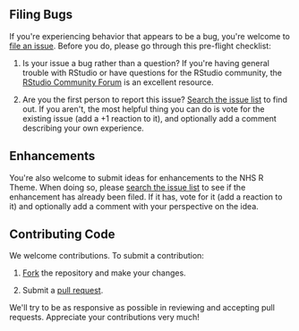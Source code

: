 ## Filing Bugs

If you're experiencing behavior that appears to be a bug, you're welcome to [file an issue](https://github.com/tomjemmett/NHSRtheme/issues/new). Before you do, please go through this pre-flight checklist:

1. Is your issue a bug rather than a question? If you're having general trouble with RStudio or have questions for the RStudio community, the [RStudio Community Forum](https://community.rstudio.com/c/rstudio-ide) is an excellent resource.

3. Are you the first person to report this issue? [Search the issue list](https://github.com/rstudio/rstudio/issues) to find out. If you aren't, the most helpful thing you can do is vote for the existing issue (add a +1 reaction to it), and optionally add a comment describing your own experience.

## Enhancements

You're also welcome to submit ideas for enhancements to the NHS R Theme. When doing so, please [search the issue list](https://github.com/tomjemmett/NHSRtheme/issues) to see if the enhancement has already been filed. If it has, vote for it (add a reaction to it) and optionally add a comment with your perspective on the idea. 

## Contributing Code

We welcome contributions. To submit a contribution:

1. [Fork](https://github.com/tomjemmett/NHSRtheme/fork) the repository and make your changes.

2. Submit a [pull request](https://help.github.com/articles/using-pull-requests).

We'll try to be as responsive as possible in reviewing and accepting pull requests. Appreciate your contributions very much!
